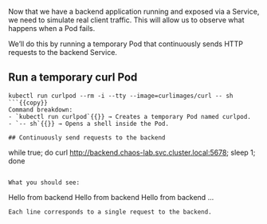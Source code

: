 
Now that we have a backend application running and exposed via a Service, we need to simulate real client traffic. This will allow us to observe what happens when a Pod fails.

We’ll do this by running a temporary Pod that continuously sends HTTP requests to the backend Service.

## Run a temporary curl Pod
```
kubectl run curlpod --rm -i --tty --image=curlimages/curl -- sh
```{{copy}}
Command breakdown:
- `kubectl run curlpod`{{}} → Creates a temporary Pod named curlpod.
- `-- sh`{{}} → Opens a shell inside the Pod.

## Continuously send requests to the backend
```
while true; do curl http://backend.chaos-lab.svc.cluster.local:5678; sleep 1; done
```{{copy}}

What you should see:
```
Hello from backend
Hello from backend
Hello from backend
...
```
Each line corresponds to a single request to the backend.